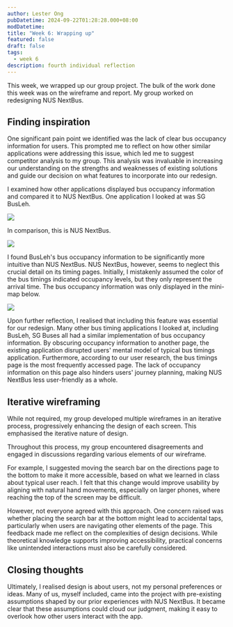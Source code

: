 ```yaml
---
author: Lester Ong
pubDatetime: 2024-09-22T01:28:28.000+08:00
modDatetime: 
title: "Week 6: Wrapping up"
featured: false
draft: false
tags:
  - week 6
description: fourth individual reflection
---
```


This week, we wrapped up our group project. The bulk of the work done this week was on the wireframe and report. My group worked on redesigning NUS NextBus.

## Finding inspiration

One significant pain point we identified was the lack of clear bus occupancy information for users. This prompted me to reflect on how other similar applications were addressing this issue, which led me to suggest competitor analysis to my group. This analysis was invaluable in increasing our understanding on the strengths and weaknesses of existing solutions and guide our decision on what features to incorporate into our redesign.

I examined how other applications displayed bus occupancy information and compared it to NUS NextBus. One application I looked at was SG BusLeh.

![](@assets/images/week6-busleh.jpeg)

In comparison, this is NUS NextBus.

![](@assets/images/week6-nextbus.png)

I found BusLeh's bus occupancy information to be significantly more intuitive than NUS NextBus. NUS NextBus, however, seems to neglect this crucial detail on its timing pages. Initially, I mistakenly assumed the color of the bus timings indicated occupancy levels, but they only represent the arrival time. The bus occupancy information was only displayed in the mini-map below.

![](@assets/images/week5-map.jpg)

Upon further reflection, I realised that including this feature was essential for our redesign. Many other bus timing applications I looked at, including BusLeh, SG Buses all had a similar implementation of bus occupancy information. By obscuring occupancy information to another page, the existing application disrupted users' mental model of typical bus timings application. Furthermore, according to our user research, the bus timings page is the most frequently accessed page. The lack of occupancy information on this page also hinders users' journey planning, making NUS NextBus less user-friendly as a whole.


## Iterative wireframing

While not required, my group developed multiple wireframes in an iterative process, progressively enhancing the design of each screen. This emphasised the iterative nature of design.

Throughout this process, my group encountered disagreements and engaged in discussions regarding various elements of our wireframe. 

For example, I suggested moving the search bar on the directions page to the bottom to make it more accessible, based on what we learned in class about typical user reach. I felt that this change would improve usability by aligning with natural hand movements, especially on larger phones, where reaching the top of the screen may be difficult.

However, not everyone agreed with this approach. One concern raised was whether placing the search bar at the bottom might lead to accidental taps, particularly when users are navigating other elements of the page. This feedback made me reflect on the complexities of design decisions. While theoretical knowledge supports improving accessibility, practical concerns like unintended interactions must also be carefully considered.

## Closing thoughts

Ultimately, I realised design is about users, not my personal preferences or ideas. Many of us, myself included, came into the project with pre-existing assumptions shaped by our prior experiences with NUS NextBus. It became clear that these assumptions could cloud our judgment, making it easy to overlook how other users interact with the app.

